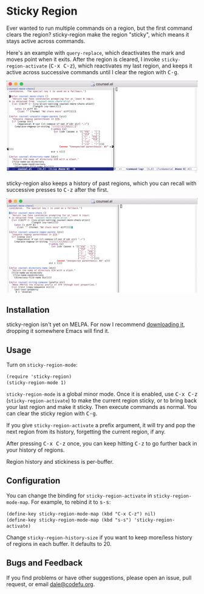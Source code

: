 # Sticky Region

Ever wanted to run multiple commands on a region, but the first command clears the region?  sticky-region make the region "sticky", which means it stays active across commands.

Here's an example with `query-replace`, which deactivates the mark and moves point when it exits.  After the region is cleared, I invoke `sticky-region-activate` (<kbd>C-x C-z</kbd>), which reactivates my last region, and keeps it active across successive commands until I clear the region with <kbd>C-g</kbd>.

![demo-query-replace.gif](demo-query-replace.gif)

sticky-region also keeps a history of past regions, which you can recall with successive presses to <kbd>C-z</kbd> after the first.

![demo-region-history.gif](demo-region-history.gif)


## Installation

sticky-region isn't yet on MELPA.  For now I recommend [downloading it](https://github.com/dsedivec/sticky-region/raw/master/sticky-region.el), dropping it somewhere Emacs will find it.


## Usage

Turn on `sticky-region-mode`:

``` emacs-lisp
(require 'sticky-region)
(sticky-region-mode 1)
```

`sticky-region-mode` is a global minor mode.  Once it is enabled, use <kbd>C-x C-z</kbd> (`sticky-region-activate`) to make the current region sticky, or to bring back your last region and make it sticky.  Then execute commands as normal.  You can clear the sticky region with <kbd>C-g</kbd>.

If you give `sticky-region-activate` a prefix argument, it will try and pop the next region from its history, forgetting the current region, if any.

After pressing <kbd>C-x C-z</kbd> once, you can keep hitting <kbd>C-z</kbd> to go further back in your history of regions.

Region history and stickiness is per-buffer.


## Configuration

You can change the binding for `sticky-region-activate` in `sticky-region-mode-map`.  For example, to rebind it to <kbd>s-s</kbd>:

``` emacs-lisp
(define-key sticky-region-mode-map (kbd "C-x C-z") nil)
(define-key sticky-region-mode-map (kbd "s-s") 'sticky-region-activate)
```

Change `sticky-region-history-size` if you want to keep more/less history of regions in each buffer.  It defaults to 20.


## Bugs and Feedback

If you find problems or have other suggestions, please open an issue, pull request, or email <dale@codefu.org>.
